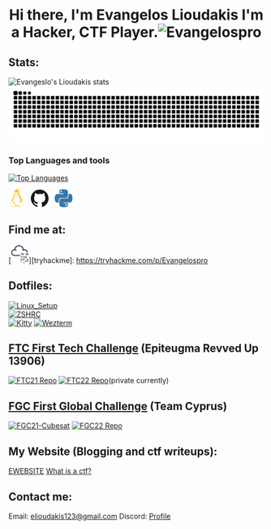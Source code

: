<h1 align="center"> Hi there, I'm Evangelos Lioudakis 
I'm a Hacker, CTF Player.<img src="https://komarev.com/ghpvc/?username=Evangelospro&color=008080&style=flat&label=Views" alt="Evangelospro" /> </h1>

## Stats:
![Evangeslo's Lioudakis stats](https://github-readme-stats.vercel.app/api?username=Evangelospro&show_icons=true&theme=radical)
![Snake animation](https://github.com/evangelospro/evangelospro/blob/output/github-contribution-grid-snake.svg)

### Top Languages and tools
[![Top Languages](https://github-readme-stats.vercel.app/api/top-langs/?username=Evangelospro&bg_color=00000000&hide_title=true&hide_border=true&text_color=08F)]()  

[<img height="35" width="32" src="https://raw.githubusercontent.com/Evangelospro/Evangelospro/master/assets/icons/linux.svg" alt="Linux" />](# "Kali Linux") &nbsp;
[<img height="35" width="35" src="https://raw.githubusercontent.com/Evangelospro/Evangelospro/master/assets/icons/github.svg" alt="GitHub" />](# "GitHub") &nbsp;
[<img height="35" width="35" src="https://raw.githubusercontent.com/Evangelospro/Evangelospro/master/assets/icons/python.svg" alt="Python" />](# "Python")&nbsp;
<br>

## Find me at:
[<img height="35" width="35" src="https://raw.githubusercontent.com/Evangelospro/Evangelospro/main/assets/icons/tryhackme.svg" alt="TryHackMe" />][tryhackme]: https://tryhackme.com/p/Evangelospro &nbsp;
<br>

## Dotfiles:
[![Linux_Setup](https://github-readme-stats.vercel.app/api/pin/?username=Evangelospro&repo=linux-setup&bg_color=00000000&hide_title=true&border_color=00000000&text_color=08F)](https://github.com/Evangelospro/linux-setup)  
[![ZSHRC](https://github-readme-stats.vercel.app/api/pin/?username=Evangelospro&repo=zshrc&bg_color=00000000&hide_title=true&border_color=00000000&text_color=08F)](https://github.com/Evangelospro/zshrc)  
[![Kitty](https://github-readme-stats.vercel.app/api/pin/?username=Evangelospro&repo=kitty&bg_color=00000000&hide_title=true&border_color=00000000&text_color=08F)](https://github.com/Evangelospro/kitty)
[![Wezterm](https://github-readme-stats.vercel.app/api/pin/?username=Evangelospro&repo=wezterm&bg_color=00000000&hide_title=true&border_color=00000000&text_color=08F)](https://github.com/Evangelospro/wezterm)

## [FTC First Tech Challenge](https://www.firstinspires.org/robotics/ftc) (Epiteugma Revved Up 13906)

[![FTC21 Repo](https://github-readme-stats.vercel.app/api/pin/?username=Evangelospro&repo=FTC21&bg_color=00000000&hide_title=true&border_color=00000000&text_color=08F)](https://github.com/evangelospro/FTC21)
[![FTC22 Repo](https://github-readme-stats.vercel.app/api/pin/?username=z3db0y&repo=FTC22&bg_color=00000000&hide_title=true&border_color=00000000&text_color=08F)](https://github.com/z3db0y/FTC22)(private currently)
## [FGC First Global Challenge](https://first.global/fgc/) (Team Cyprus)
[![FGC21-Cubesat](https://github-readme-stats.vercel.app/api/pin/?username=Evangelospro&repo=FGC21-Cubesat&bg_color=00000000&hide_title=true&border_color=00000000&text_color=08F)](https://github.com/Evangelospro/FGC21-Cubesat)
[![FGC22 Repo](https://github-readme-stats.vercel.app/api/pin/?username=z3db0y&repo=FGC22&bg_color=00000000&hide_title=true&border_color=00000000&text_color=08F)](https://github.com/z3db0y/FGC22)




## My Website (Blogging and ctf writeups):
[EWEBSITE](https://evangelospro.com)
[What is a ctf?](https://ctfd.io/whats-a-ctf/)

## Contact me:
Email: [elioudakis123@gmail.com](mailto:elioudakis123@gmail.com)
Discord: [Profile](https://discord.com/users/690550530316959744)